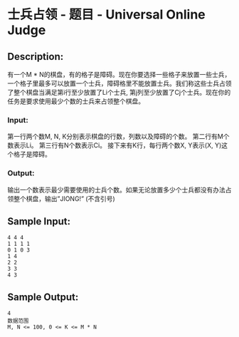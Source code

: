 # 士兵占领 - 题目 - Universal Online Judge

## Description: 

有一个M * N的棋盘，有的格子是障碍。现在你要选择一些格子来放置一些士兵，一个格子里最多可以放置一个士兵，障碍格里不能放置士兵。我们称这些士兵占领了整个棋盘当满足第i行至少放置了Li个士兵, 第j列至少放置了Cj个士兵。现在你的任务是要求使用最少个数的士兵来占领整个棋盘。

### Input: 

第一行两个数M, N, K分别表示棋盘的行数，列数以及障碍的个数。 第二行有M个数表示Li。 第三行有N个数表示Ci。 接下来有K行，每行两个数X, Y表示(X, Y)这个格子是障碍。

### Output: 

输出一个数表示最少需要使用的士兵个数。如果无论放置多少个士兵都没有办法占领整个棋盘，输出”JIONG!” (不含引号)


## Sample Input: 
```
4 4 4
1 1 1 1
0 1 0 3
1 4
2 2
3 3
4 3

```

## Sample Output: 
```
4
数据范围
M, N <= 100, 0 <= K <= M * N

```
